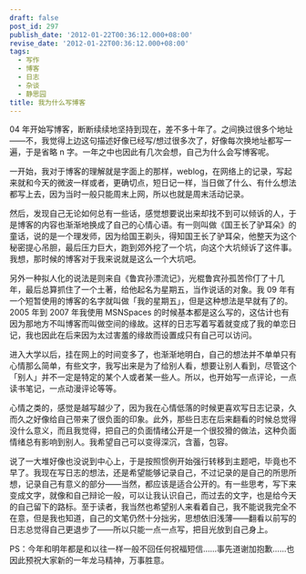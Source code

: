 ```yaml
---
draft: false
post_id: 297
publish_date: '2012-01-22T00:36:12.000+08:00'
revise_date: '2012-01-22T00:36:12.000+08:00'
tags:
  - 写作
  - 博客
  - 日志
  - 杂谈
  - 静思园
title: 我为什么写博客
---
```


04 年开始写博客，断断续续地坚持到现在，差不多十年了。之间换过很多个地址——不，我觉得上边这句描述好像已经写/想过很多次了，好像每次换地址都写一遍，于是省略 n 字。一年之中也因此有几次会想，自己为什么会写博客呢。

一开始，我对于博客的理解就是字面上的那样，weblog，在网络上的记录，写起来就和今天的微波一样或者，更确切点，短日记一样，当日做了什么、有什么想法都写上去，因为当时一般只能周末上网，所以也就是周末活动记录。

然后，发现自己无论如何总有一些话，感觉想要说出来却找不到可以倾诉的人，于是博客的内容也渐渐地换成了自己的心情心语。有一则叫做《国王长了驴耳朵》的童话，说的是一个理发师，因为给国王剃头，得知国王长了驴耳朵，他整天为这个秘密提心吊胆，最后压力巨大，跑到郊外挖了一个坑，向这个大坑倾诉了这件事。我想，那时候的博客对于我来说就是这么一个大坑吧。

另外一种拟人化的说法是则来自《鲁宾孙漂流记》，光棍鲁宾孙孤苦伶仃了十几年，最后总算抓住了一个土著，给他起名为星期五，当作说话的对象。我 09 年有一个短暂使用的博客的名字就叫做「我的星期五」，但是这种想法是早就有了的。2005 年到 2007 年我使用 MSNSpaces 的时候基本都是这么写的，这估计也有因为那地方不叫博客而叫做空间的缘故。这样的日志写着写着就变成了我的单恋日记，我也因此在后来因为太过害羞的缘故而设置成只有自己可以访问。

进入大学以后，挂在网上的时间变多了，也渐渐地明白，自己的想法并不单单只有心情那么简单，有些文字，我写出来是为了给别人看，想要让别人看到，尽管这个「别人」并不一定是特定的某个人或者某一些人。所以，也开始写一点评论，一点读书笔记，一点动漫评论等等。

心情之类的，感觉是越写越少了，因为我在心情低落的时候更喜欢写日志记录，久而久之好像给自己带来了很负面的印象。此外，那些日志在后来翻看的时候总觉得没什么意义，而且我觉得，把自己的负面情绪公开是一个很狡猾的做法，这种负面情绪总有影响到别人。我希望自己可以变得深沉，含蓄，包容。

说了一大堆好像也没说到中心上，于是按照惯例开始强行转移到主题吧，毕竟也不早了。我现在写日志的想法，还是希望能够记录自己，不过记录的是自己的所思所想，记录自己有意义的部分——当然，都应该是适合公开的。有一些思考，写下来变成文字，就像和自己辩论一般，可以让我认识自己，而过去的文字，也是给今天的自己留下的路标。至于读者，我当然也希望别人来看着自己，我不能说我完全不在意，但是我也知道，自己的文笔仍然十分拙劣，思想依旧浅薄——翻看以前写的日志总觉得自己更退步了——所以只能一点一点写，把目光放到自己身上。

PS：今年和明年都是和以往一样一般不回任何祝福短信……事先道谢加抱歉……也因此预祝大家新的一年龙马精神，万事胜意。
